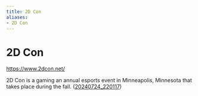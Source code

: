 ```yaml
---
title: 2D Con
aliases:
- 2D Con
---
```


# 2D Con

https://www.2dcon.net/

2D Con is a gaming an annual esports event in Minneapolis, Minnesota that takes place during the fall. ([20240724_220117](../entries/20240724_220117.md))
